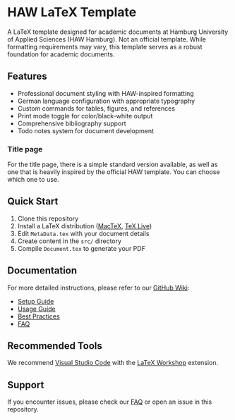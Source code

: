 # HAW LaTeX Template

A LaTeX template designed for academic documents at Hamburg University of Applied Sciences (HAW Hamburg). Not an official template.
While formatting requirements may vary, this template serves as a robust foundation for academic documents.

## Features

- Professional document styling with HAW-inspired formatting
- German language configuration with appropriate typography
- Custom commands for tables, figures, and references
- Print mode toggle for color/black-white output
- Comprehensive bibliography support
- Todo notes system for document development

### Title page

For the title page, there is a simple standard version available, as well as one that is heavily inspired by the official HAW template. You can choose which one to use.

## Quick Start

1. Clone this repository
2. Install a LaTeX distribution ([MacTeX](https://tug.org/mactex/), [TeX Live](https://tug.org/texlive/))
3. Edit `MetaData.tex` with your document details
4. Create content in the `src/` directory
5. Compile `Document.tex` to generate your PDF

## Documentation

For more detailed instructions, please refer to our [GitHub Wiki](https://github.com/Guemmel/HAWTemplate/wiki):

- [Setup Guide](https://github.com/Guemmel/HAWTemplate/wiki/Setup)
- [Usage Guide](https://github.com/Guemmel/HAWTemplate/wiki/Usage)
- [Best Practices](https://github.com/Guemmel/HAWTemplate/wiki/BestPractice)
- [FAQ](https://github.com/Guemmel/HAWTemplate/wiki/FAQ)

## Recommended Tools

We recommend [Visual Studio Code](https://code.visualstudio.com/) with the [LaTeX Workshop](https://marketplace.visualstudio.com/items?itemName=James-Yu.latex-workshop) extension.

## Support

If you encounter issues, please check our [FAQ](https://github.com/Guemmel/HAWTemplate/wiki/FAQ) or open an issue in this repository.

